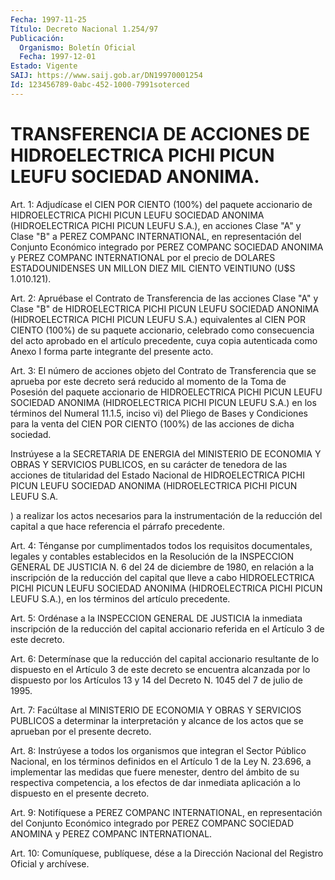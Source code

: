 ```yaml
---
Fecha: 1997-11-25
Título: Decreto Nacional 1.254/97
Publicación:
  Organismo: Boletín Oficial
  Fecha: 1997-12-01
Estado: Vigente
SAIJ: https://www.saij.gob.ar/DN19970001254
Id: 123456789-0abc-452-1000-7991soterced
---
```

# TRANSFERENCIA DE ACCIONES DE HIDROELECTRICA PICHI PICUN LEUFU SOCIEDAD ANONIMA.

<a id="1"></a>
Art. 1: Adjudícase  el  CIEN  POR  CIENTO  (100%)  del paquete accionario  de  HIDROELECTRICA  PICHI  PICUN LEUFU SOCIEDAD ANONIMA (HIDROELECTRICA PICHI PICUN LEUFU S.A.),  en  acciones  Clase "A" y Clase  "B"  a  PEREZ  COMPANC INTERNATIONAL, en representación  del Conjunto Económico integrado  por  PEREZ COMPANC SOCIEDAD ANONIMA y PEREZ COMPANC INTERNATIONAL por el precio de DOLARES ESTADOUNIDENSES UN MILLON DIEZ MIL CIENTO VEINTIUNO (U$S 1.010.121).

<a id="2"></a>
Art. 2: Apruébase el Contrato de Transferencia  de  las  acciones Clase "A"  y Clase "B" de HIDROELECTRICA PICHI PICUN LEUFU SOCIEDAD ANONIMA (HIDROELECTRICA  PICHI  PICUN  LEUFU  S.A.) equivalentes al CIEN  POR  CIENTO (100%) de su paquete accionario,  celebrado  como consecuencia  del  acto  aprobado  en  el artículo precedente, cuya copia autenticada como Anexo I forma parte  integrante del presente acto.

<a id="3"></a>
Art. 3: El número de acciones objeto del Contrato de Transferencia que se aprueba por este decreto será reducido al momento de la Toma de  Posesión del paquete accionario de HIDROELECTRICA  PICHI  PICUN LEUFU  SOCIEDAD  ANONIMA (HIDROELECTRICA PICHI PICUN LEUFU S.A.) en los términos del Numeral  11.1.5,  inciso vi) del Pliego de Bases y Condiciones  para  la  venta  del CIEN POR  CIENTO  (100%)  de  las acciones de dicha sociedad.

Instrúyese a la SECRETARIA DE ENERGIA  del MINISTERIO DE ECONOMIA Y OBRAS  Y  SERVICIOS PUBLICOS, en su carácter  de  tenedora  de  las acciones de titularidad del Estado Nacional de HIDROELECTRICA PICHI PICUN LEUFU  SOCIEDAD ANONIMA (HIDROELECTRICA PICHI PICUN LEUFU S.A.

) a realizar los  actos  necesarios  para  la instrumentación de la reducción del capital a que hace referencia  el  párrafo precedente.

<a id="4"></a>
Art. 4: Ténganse  por  cumplimentados  todos  los  requisitos documentales,  legales y contables establecidos en la Resolución de la INSPECCION GENERAL DE JUSTICIA N. 6 del 24 de diciembre de 1980, en relación a la inscripción  de la reducción del capital que lleve a cabo HIDROELECTRICA PICHI PICUN LEUFU SOCIEDAD ANONIMA (HIDROELECTRICA  PICHI  PICUN LEUFU  S.A.), en los términos del artículo precedente.

<a id="5"></a>
Art. 5: Ordénase a la INSPECCION  GENERAL DE JUSTICIA la inmediata inscripción de la reducción del capital  accionario  referida en el Artículo 3 de este decreto.

<a id="6"></a>
Art. 6: Determínase  que  la  reducción  del capital accionario resultante  de  lo dispuesto en el Artículo 3 de  este  decreto  se encuentra alcanzada  por lo dispuesto por los Artículos 13 y 14 del Decreto N. 1045 del 7 de julio de 1995.

<a id="7"></a>
Art. 7: Facúltase al MINISTERIO  DE  ECONOMIA  Y  OBRAS Y SERVICIOS PUBLICOS a determinar la interpretación y alcance de  los actos que se aprueban por el presente decreto.

<a id="8"></a>
Art. 8: Instrúyese a todos los organismos que integran  el Sector Público Nacional, en los términos definidos en el Artículo 1 de  la Ley N. 23.696, a implementar las medidas que fuere menester, dentro del ámbito  de  su  respectiva  competencia,  a  los efectos de dar inmediata  aplicación  a  lo  dispuesto  en  el  presente   decreto.

<a id="9"></a>
Art. 9:  Notifíquese a PEREZ COMPANC INTERNATIONAL, en representación  del  Conjunto Económico integrado por PEREZ COMPANC SOCIEDAD ANOMINA y PEREZ COMPANC INTERNATIONAL.

<a id="10"></a>
Art. 10: Comuníquese,  publíquese,  dése  a la Dirección Nacional del Registro Oficial y archívese.